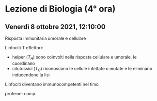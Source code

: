 # Lezione di Biologia (4° ora) 
## Venerdì 8 ottobre 2021, 12:10:00

Risposta immunitaria umorale e cellulare 



Linfociti T effettori:
* helper $(T_H)$ sono coinvolti nella risposta cellulare e umorale, le coordinano
* citotossici $(T_C)$ riconoscono le cellule infettate o mutate e le eliminano inducendone la lisi

Linfociti diventano immunocompetenti nel timo

proteine: comp
<!--stackedit_data:
eyJoaXN0b3J5IjpbMTk5NjU2ODE3MCw2MjM0NDE1NzEsLTc2ND
E1NDMxNV19
-->